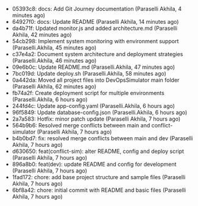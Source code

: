 * 05393c8: docs: Add Git Journey documentation (Paraselli Akhila, 4 minutes ago)
* 64927f0: docs: Update README (Paraselli Akhila, 14 minutes ago)
* da4b71f: Updated monitor.js and added architecture.md (Paraselli Akhila, 42 minutes ago)
* 54cb298: Implement system monitoring with environment support (Paraselli.Akhila, 45 minutes ago)
* c37e4a2: Document system architecture and deployment strategies (Paraselli.Akhila, 46 minutes ago)
* 09e6b0c: Update README.md (Paraselli.Akhila, 47 minutes ago)
* 7bc019d: Update deploy.sh (Paraselli.Akhila, 58 minutes ago)
* 0a442da: Moved all project files into DevOpsSimulator main folder (Paraselli Akhila, 62 minutes ago)
* fb74a2f: Create deployment script for multiple environments (Paraselli.Akhila, 6 hours ago)
* 244fd4c: Update app-config.yaml (Paraselli.Akhila, 6 hours ago)
* 96f5849: Update database-config.json (Paraselli.Akhila, 6 hours ago)
* 2a7a583: Hotfix: minor patch update (Paraselli Akhila, 7 hours ago)
* 564b9b6: Resolved merge conflicts between main and conflict-simulator (Paraselli Akhila, 7 hours ago)
* b4b0bd7: fix: resolved merge conflicts between main and dev (Paraselli Akhila, 7 hours ago)
* d630650: feat(conflict-sim): alter README, config and deploy script (Paraselli Akhila, 7 hours ago)
* 896a8b0: feat(dev): update README and config for development (Paraselli Akhila, 7 hours ago)
* 1fad172: chore: add base project structure and sample files (Paraselli Akhila, 7 hours ago)
* 6bf8a42: chore: initial commit with README and basic files (Paraselli Akhila, 7 hours ago)
